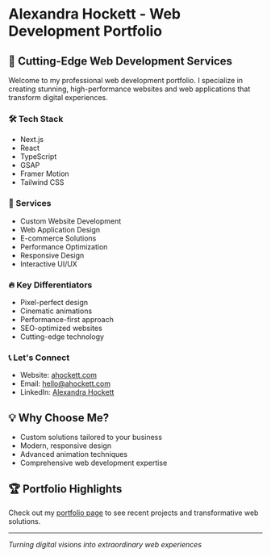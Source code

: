 # Alexandra Hockett - Web Development Portfolio

## 🚀 Cutting-Edge Web Development Services

Welcome to my professional web development portfolio. I specialize in creating stunning, high-performance websites and web applications that transform digital experiences.

### 🛠 Tech Stack

- Next.js
- React
- TypeScript
- GSAP
- Framer Motion
- Tailwind CSS

### 🌟 Services

- Custom Website Development
- Web Application Design
- E-commerce Solutions
- Performance Optimization
- Responsive Design
- Interactive UI/UX

### 🔥 Key Differentiators

- Pixel-perfect design
- Cinematic animations
- Performance-first approach
- SEO-optimized websites
- Cutting-edge technology

### 📞 Let's Connect

- Website: [ahockett.com](https://ahockett.com)
- Email: hello@ahockett.com
- LinkedIn: [Alexandra Hockett](https://linkedin.com/in/alexandrahockett)

## 💡 Why Choose Me?

- Custom solutions tailored to your business
- Modern, responsive design
- Advanced animation techniques
- Comprehensive web development expertise

## 🏆 Portfolio Highlights

Check out my [portfolio page](https://ahockett.com/portfolio) to see recent projects and transformative web solutions.

---

_Turning digital visions into extraordinary web experiences_

